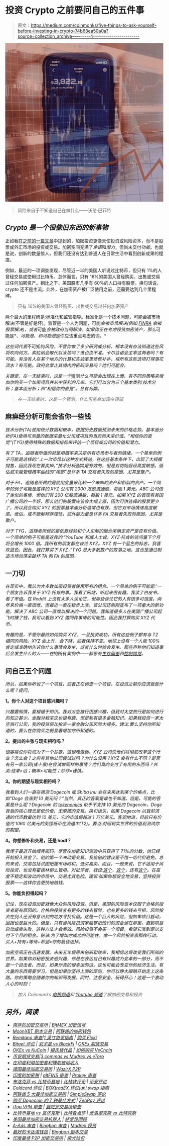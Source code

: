# 投资 Crypto 之前要问自己的五件事

> 原文：<https://medium.com/coinmonks/five-things-to-ask-yourself-before-investing-in-crypto-74b68ea50a0a?source=collection_archive---------4----------------------->

![](img/7c7e53e75bb87b40dc1be5dfd9538d26.png)

> 风险来自于不知道自己在做什么——沃伦·巴菲特

## ***Crypto 是一个很像旧东西的新事物***

正如我在[之前的一篇文章](/coinmonks/crypto-risk-management-to-vc-or-not-to-vc-60dc3682a857)中提到的，加密投资更像天使投资或风险资本，而不是股票或外汇市场的投资或交易。加密空间充满了*承诺*和*潜力*，但尚未交付*功能*。也就是说，创新的数量惊人，但我们还没有达到普通人在日常生活中看到创新成果的程度。

例如，最近的一项调查发现，尽管近一半的美国人听说过比特币，但只有 1%的人曾经交易或使用过比特币。总体而言，只有 16%的美国人曾经购买、出售或交易过任何加密资产。相比之下，美国股市几乎有 60%的人口持有股票。换句话说，crypto 还不是主流。此外，在加密资产被广泛使用之前，还需要达到几个里程碑。

> 只有 16%的美国人曾经购买、出售或交易过任何加密资产

两个最大的里程碑是:标准化和监管指导。标准化是一个技术问题，可能会被市场解决(不管是好是坏)。监管是一个人为问题，可能*会被市场解决(例如 [FINRA](https://www.finra.org/#/) 会被股票解决)，或者*可能*会被政府当局解决。如果你正在考虑投资加密资产，那么*可能是*、*可能是、*和*可能是*是你应该重点考虑的词。*

*这些词代表*不可知的*风险。不管你做了多少研究或分析，根本没有办法知道这些风将吹向何方。索拉纳会取代以太坊吗？谁也说不准。卡尔达诺会主宰这两者吗？有可能。有没有人在某个地方的计算机实验室里修修补补，将所有这些选项打得落花流水？有可能。政府会禁止其境内的密码交易吗？他们可能会。*

*关键是，在一天结束时，这是一个*猜测*什么可能会出现在上面。有不同的策略来增加你购买一个加密项目并从中获利的几率。它们可以分为三个基本类别:技术分析；基本面分析；和“相信你的直觉”。各有利弊。*

> *在一天结束时，这是一个猜测，什么可能会出现在顶部*

## ****麻痹经分析可能会省你一些钱****

*技术分析(TA)使用统计数据和概率，根据历史数据预测未来的价格走势。基本面分析(FA)使用可测量的数据来量化公司或项目的当前和未来价值。“相信你的直觉”(TYG)使用特殊的数据和指标来评估一个项目或公司的价值和潜力。*

*有了 TA，追随者所做的就是用概率来决定所有市场参与者的情绪。一个简单的例子可能是这样的:“上一次市场以这种方式移动，在这些基本条件下，出现了大规模抛售，因此我现在要卖掉。”技术分析*通常*是有效的，但是对初始假设高度敏感。低估或未能管理概率曲线的“尾部”是许多 TA 交易者失败的原因，尤其是散户。*

*对于 FA，追随者所做的是使用度量来比较一个未知的资产和相似的资产。一个简单的例子可能是这样的:XYZ 公司有 2000 万股流通股，每股 1 美元。ABC 公司做了类似的事情，但他们有 200 亿股流通股，每股 1 美元。如果 XYZ 的表现有美国广播公司的一半好，那么他们的股票应该会大幅上涨，因为可供选择的股票更少了，所以我会购买 XYZ 的股票基本面分析通常也有效，但它对市场情绪高度敏感。低估，或不能解释非理性，或外部力量是许多 FA 交易者失败的原因，尤其是散户。*

*对于 TYG，追随者所做的是依靠经验和个人见解的融合来确定资产是否有价值。一个简单的例子可能是这样的:“YouTube 权威人士说，XYZ·托肯的访问量下个月将会增长 1000 倍。我所有的朋友都在谈论 XYZ。XYZ 有一个蓝色的标志，我喜欢蓝色。因此，我打算买下 XYZ，”TYG 是大多数散户的败落之地。这也是通过制造市场动荡来破坏 TA 和 FA 的原因。*

## ****一刀切****

*在现实中，我认为大多数加密投资者使用所有的组合。一个简单的例子可能是:‘一个朋友告诉我关于 XYZ·托肯的事。我看了网站，听起来很有趣。我读了白皮书，看了市值。在 Reddit 上没有太多人谈论它，但那些谈论它的人有很多可信度。两年来价格一直很低，但最近一直在稳步上涨。该公司还刚刚宣布了一项重大的新功能，解决了 ABC 公司一直难以解决的一个问题。我知道很多人在美国广播公司起飞时赚了钱，我可以看到 XYZ 做同样事情的可能性。因此我打算购买 XYZ 代币。*

*有趣的是，不管你最终如何购买 XYZ，一旦投资成功，所有这些例子都有与 T2 相同的风险。XYZ 会上升，会下降，或者保持不变。地球上没有一个人能 100%肯定或准确地告诉你什么事情会发生，或者什么时候会发生。那些声称他们知道事后会发生什么的人——在*的所有*案例中——都患有[生存偏差](https://www.jstor.org/stable/2962224)和[控制错觉](https://www.ncbi.nlm.nih.gov/pmc/articles/PMC4013923/)。*

## ****问自己五个问题****

*所以，如果你听说了一个项目，或者正在调查一个项目，在投资之前你应该做些什么呢？提问。*

**1。你个人对这个项目感兴趣吗？**

*兴趣要知情，要根植于知识。我对太空旅行很感兴趣，但我对太空旅行是如何进行的知之甚少。金融对我来说也很有趣，但是我有很多金融知识。如果我投资一家太空旅行公司，我的投资将比投资一家金融公司风险大得多。建议:要么坚持你所知道的，要么在你购买之前显著增加你所知道的。*

**2。提出的主张与现实相符吗？**

*很容易说你将成为下一个谷歌。这很难做到。XYZ 公司说他们将彻底改革这个行业？怎么会？之前有其他公司尝试过吗？为什么没用？XYZ 会有什么不同？是否有另一家公司(或十家)在尝试做同样的事情？他们真的交付了有用的东西吗？外卖:结果>话；概率>可能性；炒作=谨慎。*

**3。你的期望与现实相符吗？**

*我看到人们一直在猜测 Dogecoin 或 Shiba Inu 会在未来达到某个价格点，比如“Doge 会涨到 10 美元吗？”当然，真正的答案是谁也不知道。但是，可能的答案是什么呢？Dogecoin 的 [tokenomics](https://bravenewcoin.com/insights/doge-price-analysis-you-can't-keep-a-good-dog-down) 似乎不支持 10 美元的 Dogecoin，Doge 背后的核心理念是低价值、无摩擦的交易。换句话说，如果 Dogecoin 以目前流通的代币数量达到 10 美元，它的市值将超过 1 万亿美元。客观地说，目前只有价值约 1060 亿美元的英镑纸币在流通中(T2)。要点:对照现实世界的价值观测试你的期望。*

**4。你想修补和交易，还是 hodl？**

*我侄子最近开始摆弄密码。尽管在加密知识测验中只获得了 71%的分数，他已经开始投入资金了。他的第一个冲动是交易。我给他的建议是不惜一切代价避免。总的来说，交易包括试图把握市场时机，低买高卖。而且，一般来说，它不适用于风险投资，也没有霍德林那么管用。对批评者，我说:[这个](https://www.researchgate.net/publication/24091730_Boys_Will_Be_Boys_Gender_Overconfidence_And_Common_Stock_Investment)，[这个](https://www.jstor.org/stable/2962224)，还有[这个](https://www.ncbi.nlm.nih.gov/pmc/articles/PMC4013923/)。在高度不稳定和波动的市场中，交易尤其危险。建议:如果你想安全地交易，坚持投资股票——这样你会更快地赔钱。*

**5。你能负担得起吗？**

*记住，现在投资加密就像大众的风险投资。但是，美国的风险资本仅限于合格的投资者是有原因的。合格的投资者有更多的钱去冒险，也有更多的钱去亏损。风险投资在别人还没有意识到的地方寻找价值。这是一个巨大的风险，但如果项目启动，回报也是巨大的。但是，只有当风险投资家能够把他们的资金留在那里，直到项目启动或者失败，这种方法才会奏效。风险投资不会买一个项目，希望它涨到足以支付下个月的租金。秘诀:为了增加你成功的可能性，像一个风险投资家那样行动。买入+持有+等待+希望=你的最佳选择。*

*加密空间正在迅速发展。未来五年将带来创新和效率，我相信这将改变我们所知的世界。如果你对秘密投资感兴趣，你是在表达自己有兴趣成为变革的一部分，而不是一个目击者。而且，如果你真的很幸运的话，这也可能会改变你的经济生活。有大量的东西需要学习，但是如果你坚持上面的原则，你可以睁大眼睛开始走上这条路。你的策略会随着你的知识而发展。同时，注意安全，玩得开心！这是一个激动人心的时刻！*

> *加入 Coinmonks [电报频道](https://t.me/coincodecap)和 [Youtube 频道](https://www.youtube.com/c/coinmonks/videos)了解加密交易和投资*

## *另外，阅读*

*   *[南非的加密交易所](https://blog.coincodecap.com/crypto-exchanges-in-south-africa) | [BitMEX 加密信号](https://blog.coincodecap.com/bitmex-crypto-signals)*
*   *[MoonXBT 副本交易](https://blog.coincodecap.com/moonxbt-copy-trading) | [阿联酋的加密钱包](https://blog.coincodecap.com/crypto-wallets-in-uae)*
*   *[Remitano 审查](https://blog.coincodecap.com/remitano-review)|[1 英寸协议指南](https://blog.coincodecap.com/1inch) | [购买 Floki](https://blog.coincodecap.com/buy-floki-inu-token)*
*   *[Bitget 评论](https://blog.coincodecap.com/bitget-review) | [双子星 vs BlockFi](https://blog.coincodecap.com/gemini-vs-blockfi) | [OKEx 期货交易](https://blog.coincodecap.com/okex-futures-trading)*
*   *[OKEx vs KuCoin](https://blog.coincodecap.com/okex-kucoin) | [摄氏替代品](https://blog.coincodecap.com/celsius-alternatives) | [如何购买 VeChain](https://blog.coincodecap.com/buy-vechain)*
*   *[币安期货交易](https://blog.coincodecap.com/binance-futures-trading)|[3 commas vs Mudrex vs eToro](https://blog.coincodecap.com/mudrex-3commas-etoro)*
*   *[在印度利用加密套利赚取被动收入](https://blog.coincodecap.com/crypto-arbitrage-in-india)*
*   *[德国最佳加密交易所](https://blog.coincodecap.com/crypto-exchanges-in-germany) | [WazirX P2P](https://blog.coincodecap.com/wazirx-p2p)*
*   *[印度的加密税](https://blog.coincodecap.com/crypto-tax-india) | [altFINS 审查](https://blog.coincodecap.com/altfins-review) | [Prokey 审查](/coinmonks/prokey-review-26611173c13c)*
*   *[布洛克菲 vs 比特币基地](https://blog.coincodecap.com/blockfi-vs-coinbase) | [比特坎评论](https://blog.coincodecap.com/bitkan-review) | [币安评论](/coinmonks/binance-review-ee10d3bf3b6e)*
*   *[Coldcard 评论](https://blog.coincodecap.com/coldcard-review) | [BOXtradEX 评论](https://blog.coincodecap.com/boxtradex-review)|[uni swap 指南](https://blog.coincodecap.com/uniswap)*
*   *[阿联酋 5 大最佳加密交易所](https://blog.coincodecap.com/best-crypto-exchanges-in-uae) | [SimpleSwap 评论](https://blog.coincodecap.com/simpleswap-review)*
*   *[购买 Dogecoin 的 7 种最佳方式](https://blog.coincodecap.com/ways-to-buy-dogecoin) | [ZebPay 评论](https://blog.coincodecap.com/zebpay-review)*
*   *[iTop VPN 审查](https://blog.coincodecap.com/itop-vpn-review) | [曼陀罗交易所审查](https://blog.coincodecap.com/mandala-exchange-review)*
*   *[比特币基地 vs 瓦济克斯](https://blog.coincodecap.com/coinbase-vs-wazirx) | [比特鲁点评](https://blog.coincodecap.com/bitrue-review) | [波洛涅克斯 vs 比特克斯](https://blog.coincodecap.com/poloniex-vs-bittrex)*
*   *[美国最佳加密交易机器人](https://blog.coincodecap.com/crypto-trading-bots-in-the-us) | [经常性回顾](https://blog.coincodecap.com/changelly-review)*
*   *[A-Ads 审查](https://blog.coincodecap.com/a-ads-review) | [Bingbon 审查](https://blog.coincodecap.com/bingbon-review) | [Mudrex 投资](https://blog.coincodecap.com/mudrex-invest-review-the-best-way-to-invest-in-crypto)*
*   *[最好的卡达诺钱包](https://blog.coincodecap.com/best-cardano-wallets) | [Bingbon 副本交易](https://blog.coincodecap.com/bingbon-copy-trading)*
*   *[印度最佳 P2P 加密交易所](https://blog.coincodecap.com/p2p-crypto-exchanges-in-india) | [柴犬钱包](https://blog.coincodecap.com/baby-shiba-inu-wallets)*